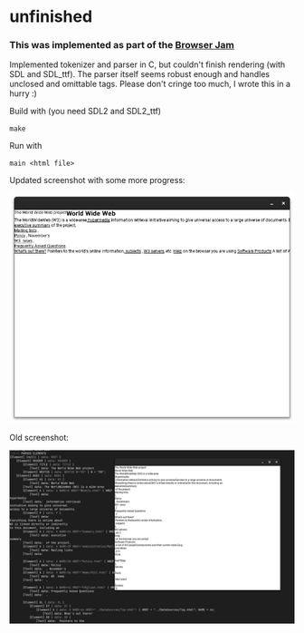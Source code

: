 # unfinished

### This was implemented as part of the [Browser Jam](https://github.com/BrowserJam/browserjam)

Implemented tokenizer and parser in C, but couldn't finish rendering (with SDL and SDL_ttf). The parser itself seems robust enough and handles unclosed and omittable tags. Please don't cringe too much, I wrote this in a hurry :)

Build with (you need SDL2 and SDL2_ttf)
```
make
```

Run with 
```
main <html file>
```
Updated screenshot with some more progress:

![updated screenshot](screen-2.png)

Old screenshot:

![screen](screen.png)